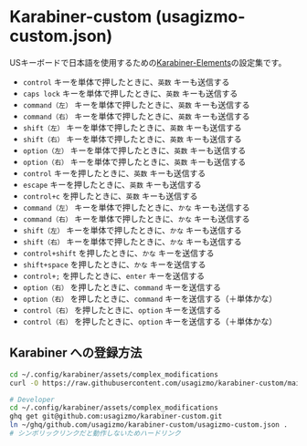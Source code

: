 # Karabiner-custom (usagizmo-custom.json)

USキーボードで日本語を使用するための[Karabiner-Elements](https://karabiner-elements.pqrs.org/)の設定集です。

- `control` キーを単体で押したときに、`英数` キーも送信する
- `caps lock` キーを単体で押したときに、`英数` キーも送信する
- `command（左）` キーを単体で押したときに、`英数` キーも送信する
- `command（右）` キーを単体で押したときに、`英数` キーも送信する
- `shift（左）` キーを単体で押したときに、`英数` キーも送信する
- `shift（右）` キーを単体で押したときに、`英数` キーも送信する
- `option（左）` キーを単体で押したときに、`英数` キーも送信する
- `option（右）` キーを単体で押したときに、`英数` キーも送信する
- `control` キーを押したときに、`英数` キーも送信する
- `escape` キーを押したときに、`英数` キーも送信する
- `control+c` を押したときに、`英数` キーも送信する
- `command（左）` キーを単体で押したときに、`かな` キーも送信する
- `command（右）` キーを単体で押したときに、`かな` キーも送信する
- `shift（左）` キーを単体で押したときに、`かな` キーも送信する
- `shift（右）` キーを単体で押したときに、`かな` キーも送信する
- `control+shift` を押したときに、`かな` キーを送信する
- `shift+space` を押したときに、`かな` キーを送信する
- `control+;` を押したときに、`enter` キーを送信する
- `option（右）` を押したときに、`command` キーを送信する
- `option（右）` を押したときに、`command` キーを送信する（＋単体かな）
- `control（右）` を押したときに、`option` キーを送信する
- `control（右）` を押したときに、`option` キーを送信する（＋単体かな）

## Karabiner への登録方法

```bash
cd ~/.config/karabiner/assets/complex_modifications
curl -O https://raw.githubusercontent.com/usagizmo/karabiner-custom/main/usagizmo-custom.json

# Developer
cd ~/.config/karabiner/assets/complex_modifications
ghq get git@github.com:usagizmo/karabiner-custom.git
ln ~/ghq/github.com/usagizmo/karabiner-custom/usagizmo-custom.json .
# シンボリックリンクだと動作しないためハードリンク
```
